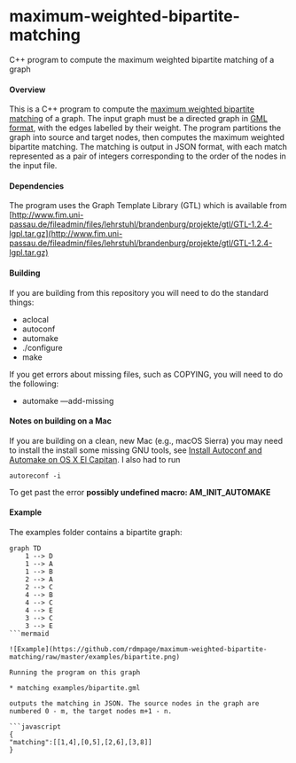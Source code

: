 maximum-weighted-bipartite-matching
===================================

C++ program to compute the maximum weighted bipartite matching of a graph

#### Overview
This is a C++ program to compute the [maximum weighted bipartite matching](http://en.wikipedia.org/wiki/Matching_%28graph_theory%29#Maximum_matchings_in_bipartite_graphs) of a graph. The input graph must be a directed graph in [GML format](http://en.wikipedia.org/wiki/Graph_Modelling_Language), with the edges labelled by their weight. The program partitions the graph into source and target nodes, then computes the maximum weighted bipartite matching. The matching is output in JSON format, with each match represented as a pair of integers corresponding to the order of the nodes in the input file.

#### Dependencies
The program uses the Graph Template Library (GTL) which is available from [http://www.fim.uni-passau.de/fileadmin/files/lehrstuhl/brandenburg/projekte/gtl/GTL-1.2.4-lgpl.tar.gz](http://www.fim.uni-passau.de/fileadmin/files/lehrstuhl/brandenburg/projekte/gtl/GTL-1.2.4-lgpl.tar.gz)

#### Building
If you are building from this repository you will need to do the standard things:

* aclocal
* autoconf
* automake
* ./configure
* make

If you get errors about missing files, such as COPYING, you will need to do the following:

* automake —add-missing

#### Notes on building on a Mac
If you are building on a clean, new Mac (e.g., macOS Sierra) you may need to install the install some missing GNU tools, see [Install Autoconf and Automake on OS X El Capitan](https://gist.github.com/justinbellamy/2672db1c78f024f2d4fe). I also had to run
```
autoreconf -i
```
To get past the error **possibly undefined macro: AM_INIT_AUTOMAKE**

#### Example

The examples folder contains a bipartite graph:

```
graph TD
    1 --> D
    1 --> A
    1 --> B
    2 --> A
    2 --> C
    4 --> B
    4 --> C
    4 --> E
    3 --> C
    3 --> E
```mermaid

![Example](https://github.com/rdmpage/maximum-weighted-bipartite-matching/raw/master/examples/bipartite.png)

Running the program on this graph

* matching examples/bipartite.gml

outputs the matching in JSON. The source nodes in the graph are numbered 0 - m, the target nodes m+1 - n.

```javascript
{
"matching":[[1,4],[0,5],[2,6],[3,8]]
}
```
